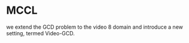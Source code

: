 # MCCL
we extend the GCD problem to the video 8 domain and introduce a new setting, termed Video-GCD.

